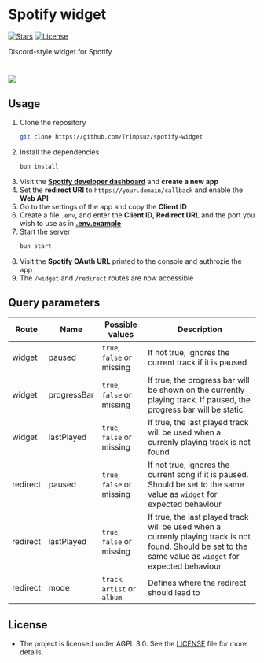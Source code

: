 # Spotify widget

[![Stars](https://img.shields.io/github/stars/Trimpsuz/spotify-widget?style=flat)](https://github.com/Trimpsuz/spotify-widget/stargazers)
[![License](https://img.shields.io/badge/License-AGPLv3-purple.svg?label=license)](LICENSE)

Discord-style widget for Spotify

#

[![](https://spotify.trimpsuz.dev/widget?paused=true&progressBar=true&lastPlayed=true)](https://spotify.trimpsuz.dev/redirect?paused=true&lastPlayed=true&mode=track)

## Usage

1. Clone the repository
   ```sh
   git clone https://github.com/Trimpsuz/spotify-widget
   ```
2. Install the dependencies
   ```sh
   bun install
   ```
3. Visit the **[Spotify developer dashboard](https://developer.spotify.com/dashboard)** and **create a new app**
4. Set the **redirect URI** to `https://your.domain/callback` and enable the **Web API**
5. Go to the settings of the app and copy the **Client ID**
6. Create a file `.env`, and enter the **Client ID**, **Redirect URL** and the port you wish to use as in **[.env.example](.env.example)**
7. Start the server
   ```sh
   bun start
   ```
8. Visit the **Spotify OAuth URL** printed to the console and authrozie the app
9. The `/widget` and `/redirect` routes are now accessible

## Query parameters

| Route    | Name        | Possible values              | Description                                                                                                                                                |
| -------- | ----------- | ---------------------------- | ---------------------------------------------------------------------------------------------------------------------------------------------------------- |
| widget   | paused      | `true`, `false` or missing   | If not true, ignores the current track if it is paused                                                                                                     |
| widget   | progressBar | `true`, `false` or missing   | If true, the progress bar will be shown on the currently playing track. If paused, the progress bar will be static                                         |
| widget   | lastPlayed  | `true`, `false` or missing   | If true, the last played track will be used when a currenly playing track is not found                                                                     |
| redirect | paused      | `true`, `false` or missing   | If not true, ignores the current song if it is paused. Should be set to the same value as `widget` for expected behaviour                                  |
| redirect | lastPlayed  | `true`, `false` or missing   | If true, the last played track will be used when a currenly playing track is not found. Should be set to the same value as `widget` for expected behaviour |
| redirect | mode        | `track`, `artist` or `album` | Defines where the redirect should lead to                                                                                                                  |

## License

- The project is licensed under AGPL 3.0. See the [LICENSE](LICENSE) file for more details.
